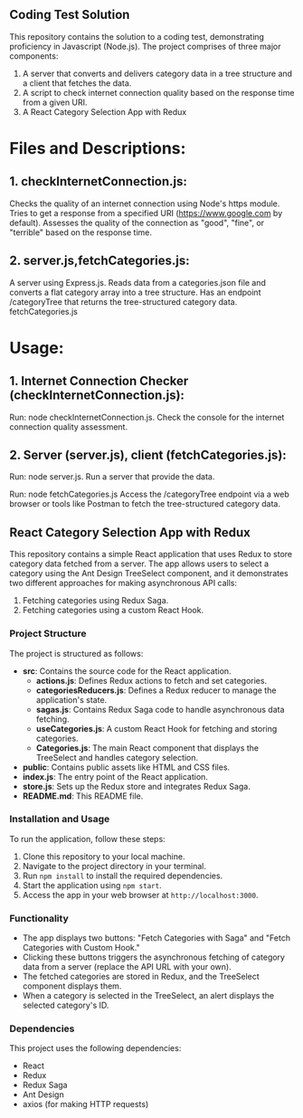 ## Coding Test Solution
This repository contains the solution to a coding test, demonstrating proficiency in Javascript (Node.js). The project comprises of three major components:

1. A server that converts and delivers category data in a tree structure and a client that fetches the data.
2. A script to check internet connection quality based on the response time from a given URI.
3. A React Category Selection App with Redux

# Files and Descriptions:

## 1. checkInternetConnection.js:
Checks the quality of an internet connection using Node's https module.
Tries to get a response from a specified URI (https://www.google.com by default).
Assesses the quality of the connection as "good", "fine", or "terrible" based on the response time.

## 2. server.js,fetchCategories.js:
A server using Express.js.
Reads data from a categories.json file and converts a flat category array into a tree structure.
Has an endpoint /categoryTree that returns the tree-structured category data.
fetchCategories.js

# Usage:

## 1. Internet Connection Checker (checkInternetConnection.js):
Run: node checkInternetConnection.js.
Check the console for the internet connection quality assessment.

## 2. Server (server.js), client (fetchCategories.js):
Run: node server.js.
Run a server that provide the data. 

Run: node fetchCategories.js
Access the /categoryTree endpoint via a web browser or tools like Postman to fetch the tree-structured category data.

## React Category Selection App with Redux

This repository contains a simple React application that uses Redux to store category data fetched from a server. The app allows users to select a category using the Ant Design TreeSelect component, and it demonstrates two different approaches for making asynchronous API calls:

1. Fetching categories using Redux Saga.
2. Fetching categories using a custom React Hook.

### Project Structure

The project is structured as follows:

- **src**: Contains the source code for the React application.
  - **actions.js**: Defines Redux actions to fetch and set categories.
  - **categoriesReducers.js**: Defines a Redux reducer to manage the application's state.
  - **sagas.js**: Contains Redux Saga code to handle asynchronous data fetching.
  - **useCategories.js**: A custom React Hook for fetching and storing categories.
  - **Categories.js**: The main React component that displays the TreeSelect and handles category selection.
- **public**: Contains public assets like HTML and CSS files.
- **index.js**: The entry point of the React application.
- **store.js**: Sets up the Redux store and integrates Redux Saga.
- **README.md**: This README file.

### Installation and Usage

To run the application, follow these steps:

1. Clone this repository to your local machine.
2. Navigate to the project directory in your terminal.
3. Run `npm install` to install the required dependencies.
4. Start the application using `npm start`.
5. Access the app in your web browser at `http://localhost:3000`.

### Functionality

- The app displays two buttons: "Fetch Categories with Saga" and "Fetch Categories with Custom Hook."
- Clicking these buttons triggers the asynchronous fetching of category data from a server (replace the API URL with your own).
- The fetched categories are stored in Redux, and the TreeSelect component displays them.
- When a category is selected in the TreeSelect, an alert displays the selected category's ID.

### Dependencies

This project uses the following dependencies:

- React
- Redux
- Redux Saga
- Ant Design
- axios (for making HTTP requests)
